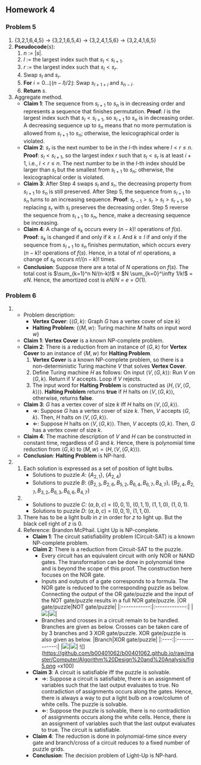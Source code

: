 ## Homework 4

### Problem 5
1. {3,2,1,6,4,5} &rarr; {3,2,1,6,5,4} &rarr; {3,2,4,1,5,6} &rarr; {3,2,4,1,6,5}
2. __Pseudocode__($s$):
    1. $n$ := $|s|$.
    2. $l$ := the largest index such that $s_l < s_{l+1}$.
    3. $r$ := the largest index such that $s_l < s_r$.
    4. Swap $s_l$ and $s_r$.
    5. __For__ $i = 0 ... ⌊(n−l)/2⌋$: Swap $s_{l+1+i}$ and $s_{n-i}$.
    6. __Return__ $s$.
3. Aggregate method.
    - __Claim 1__: The sequence from $s_{l+1}$ to $s_n$ is in decreasing order and represents a sequence that finishes permutation. __Proof__: $l$ is the largest index such that $s_l < s_{l+1}$, so $s_{l+1}$ to $s_n$ is in decreasing order. A decreasing sequence up to $s_n$ means that no more permutation is allowed from $s_{l+1}$ to $s_n$; otherwise, the lexicographical order is violated.
    - __Claim 2__: $s_r$ is the next number to be in the $l$-th index where $l < r ≤ n$. __Proof__: $s_l < s_{l+1}$, so the largest index $r$ such that $s_l < s_r$ is at least $i+1$, i.e., $l < r ≤ n$. The next number to be in the $l$-th index should be larger than $s_l$ but the smallest from $s_{l+1}$ to $s_n$; otherwise, the lexicographical order is violated.
    - __Claim 3__: After Step 4 swaps $s_l$ and $s_r$, the decreasing property from $s_{l+1}$ to $s_n$ is still preserved. After Step 5, the sequence from $s_{l+1}$ to $s_n$ turns to an increasing sequence. __Proof__: $s_{r-1} > s_r > s_l > s_{r+1}$, so replacing $s_r$ with $s_l$ preserves the decreasing order. Step 5 reverse the sequence from $s_{l+1}$ to $s_n$, hence, make a decreasing sequence be increasing.
    - __Claim 4__: A change of $s_k$ occurs every $(n-k)!$ operations of $f(s)$. __Proof__: $s_k$ is changed if and only if $k ≥ l$. And $k ≥ l$ if and only if the sequence from $s_{l+1}$ to $s_n$ finishes permutation, which occurs every $(n-k)!$ operations of $f(s)$. Hence, in a total of $n!$ operations, a change of $s_k$ occurs $n!/(n-k)!$ times.
    - __Conclusion__: Suppose there are a total of $N$ operations on $f(s)$. The total cost is $\sum_{k=1}^n N/(n-k)!$ ≤ $N \sum_{k=0}^\infty 1/k!$ = $eN$. Hence, the amortized cost is $eN/N$ = $e$ = $O(1)$.

### Problem 6
1. 
    - Problem description:
        - __Vertex Cover__: {$⟨G,k⟩$: Graph $G$ has a vertex cover of size $k$}
        - __Halting Problem__: {$⟨M,w⟩$: Turing machine $M$ halts on input word $w$}
    - __Claim 1__: __Vertex Cover__ is a known NP-complete problem.
    - __Claim 2__: There is a reduction from an instance of $⟨G,k⟩$ for __Vertex Cover__ to an instance of $⟨M,w⟩$ for __Halting Problem__.
        1. __Vertex Cover__ is a known NP-complete problem, so there is a non-deterministic Turing machine $V$ that solves __Vertex Cover__.
        2. Define Turing machine $H$ as follows: On input $⟨V,⟨G,k⟩⟩$: Run $V$ on $⟨G,k⟩$. Return if $V$ accepts. Loop if $V$ rejects.
        3. The input word for __Halting Problem__ is constructed as $⟨H,⟨V,⟨G,k⟩⟩⟩$. __Halting Problem__ returns __true__ if $H$ halts on $⟨V,⟨G,k⟩⟩$, otherwise, returns __false__.
    - __Claim 3__: $G$ has a vertex cover of size $k$ iff $H$ halts on $⟨V,⟨G,k⟩⟩$.
        - &rArr;: Suppose $G$ has a vertex cover of size $k$. Then, $V$ accepts $⟨G,k⟩$. Then, $H$ halts on $⟨V,⟨G,k⟩⟩$.
        - &lArr;: Suppose $H$ halts on $⟨V,⟨G,k⟩⟩$. Then, $V$ accepts $⟨G,k⟩$.  Then, $G$ has a vertex cover of size $k$.
    - __Claim 4__: The machine description of $V$ and $H$ can be constructed in constant time, regardless of $G$ and $k$. Hence, there is polynomial time reduction from $⟨G,k⟩$ to $⟨M,w⟩=⟨H,⟨V,⟨G,k⟩⟩⟩$.
    - __Conclusion__: __Halting Problem__ is NP-hard.
2. 
    1. Each solution is expressed as a set of position of light bulbs.
        - Solutions to puzzle $A$: {$A_{2,1}$}, {$A_{2,4}$}
        - Solutions to puzzle $B$: {$B_{2,3},B_{2,6},B_{5,2},B_{6,4},B_{6,7},B_{4,7}$}, {$B_{2,4},B_{2,7},B_{3,2},B_{6,3},B_{6,6},B_{4,7}$}
    2. 
        - Solutions to puzzle $C$: $(a,b,c)$ = $(0,0,1)$, $(0,1,1)$, $(1,1,0)$, $(1,0,1)$.
        - Solutions to puzzle $D$: $(a,b,c)$ = $(0,0,1)$, $(1,1,0)$.
    3. There has to be a light bulb in $z$ in order for $z$ to light up. But the black cell right of $z$ is 0.
    4. Reference: Brandon McPhail. Light Up is NP-complete.
        - __Claim 1__: The circuit satisfiability problem (Circuit-SAT) is a known NP-complete problem.
        - __Claim 2__: There is a reduction from Circuit-SAT to the puzzle.
            - Every circuit has an equivalent circuit with only NOR or NAND gates. The transformation can be done in polynomial time and is beyond the scope of this proof. The construction here focuses on the NOR gate.
            - Inputs and outputs of a gate corresponds to a formula. The NOR gate is reduced to the corresponding puzzle as below. Connecting the output of the OR gate/puzzle and the input of the NOT gate/puzzle results in a full NOR gate/puzzle.
                |OR gate/puzzle|NOT gate/puzzle|
                |:------------:|:-------------:|
                |![][3]|![][1]|
                <br>
            - Branches and crosses in a circuit remain to be handled. Branches are given as below. Crosses can be taken care of by 3 branches and 3 XOR gate/puzzle. XOR gate/puzzle is also given as below.
                |Branch|XOR gate/puzzle|
                |:----:|:-------------:|
                |![][2]|![][4]|
                ![](https://github.com/b00401062/b00401062.github.io/raw/master/Computer/Algorithm%20Design%20and%20Analysis/fig5.png =x100)
        - __Claim 3__: A circuit is satisfiable iff the puzzle is solvable.
            - &rArr;: Suppose a circuit is satisfiable, there is an assignment of variables such that the last output evaluates to true. No contradiction of assignments occurs along the gates. Hence, there is always a way to put a light bulb on a row/column of white cells. The puzzle is solvable.
            - &lArr;: Suppose the puzzle is solvable, there is no contradiction of assignments occurs along the white cells. Hence, there is an assignment of variables such that the last output evaluates to true. The circuit is satisfiable.
        - __Claim 4__: The reduction is done in polynomial-time since every gate and branch/cross of a circuit reduces to a fixed number of puzzle grids.
        - __Conclusion__: The decision problem of Light-Up is NP-hard.

[1]: https://github.com/b00401062/b00401062.github.io/raw/master/Computer/Algorithm%20Design%20and%20Analysis/fig1.png
[2]: https://github.com/b00401062/b00401062.github.io/raw/master/Computer/Algorithm%20Design%20and%20Analysis/fig2.png
[3]: https://github.com/b00401062/b00401062.github.io/raw/master/Computer/Algorithm%20Design%20and%20Analysis/fig3.png
[4]: https://github.com/b00401062/b00401062.github.io/raw/master/Computer/Algorithm%20Design%20and%20Analysis/fig4.png
[5]: https://github.com/b00401062/b00401062.github.io/raw/master/Computer/Algorithm%20Design%20and%20Analysis/fig5.png
